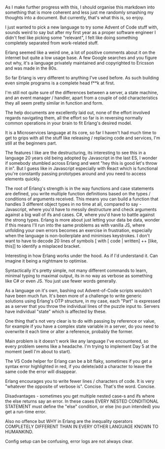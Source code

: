 As I make further progress with this, I should organise this markdown into something that is more coherent and less just me randomly smashing my thoughts into a document. But currently, that's what this is, so enjoy.

I just wanted to pick a new language to try some Advent of Code stuff with, sounds weird to say but after my first year as a proper software engineer I didn't feel like picking some "relevant", I felt like doing something completely separated from work-related stuff.

Erlang seemed like a weird one, a lot of positive comments about it on the internet but quite a low usage base. A few Google searches and you figure out why, it's a language privately maintained and copyrighted to Ericsson and was made in the 80s.

So far Erlang is very different to anything I've used before. As such building even simple programs is a complete head f**k at first.

I'm still not quite sure of the differences between a server, a state machine, and an event manager / handler, apart from a couple of odd characteristics they all seem pretty similar in function and form.

The help documents are excellently laid out, none of the effort involved regards navigating them, all the effort so far is in reversing normally common operations in your brain to fit Erlang's desired model.

It is a Microservices language at its core, so far I haven't had much time to get to grips with all the stuff like releasing / replacing code and services, I'm still at the beginners part.

The features I like are the destructuring, its interesting to see this in a language 20 years old being adopted by Javascript in the last ES, I wonder if somebody stumbled across Erlang and went "hey this is good let's throw it in".
But I guess like in Javascript especially with React which is functional you're constantly passing prototypes around and you need to access elements quickly.

The root of Erlang's strength is in the way functions and case statements are defined, you write multiple function definitions based on the types / conditions of arguments received. This means you can build a function that handles 3 different object types in no time at all, compared to say -
Javascript, where you'd have to messily destructure and check arguments against a big wall of ifs and cases.
C#, where you'd have to battle against the strong types.
Erlang is more about just letting your data be data, wonder if this means I'll run into the same problems as with vanilla JS, where unfolding your own errors becomes an exercise in frustration, especially when the language is non-boilerplate and minimises keystrokes.
I don't want to have to decode 20 lines of symbols [ with [ code | written] ++ [like, this]] to identify a misplaced bracket.

Interesting in how Erlang works under the hood. As if I'd understand it. Can imagine it being a nightmare to optimise.

Syntactically it's pretty simple, not many different commands to learn, minimal typing to maximal output, its in no way as verbose as something like C# or even JS. You just use fewer words generally.

As a language on it's own, bashing out Advent-of-Code scripts wouldn't have been much fun. It's been more of a challenge to write generic solutions using Erlang's OTP structure, in my case, each "Part" is expressed as a server that you throw the individual lines of the puzzle input to. Servers have individual "state" which is affected by these.

One thing that's not very clear is to do with passing by reference or value, for example if you have a complex state variable in a server, do you need to overwrite it each time or alter a reference, probably the former.

Main problem is it doesn't work like any language I've encountered, so every problem seems like a headache. I'm trying to implement Day 5 at the moment (well I'm about to start).

The VS Code helper for Erlang can be a bit flaky, sometimes if you get a syntax error highlighted in red, if you delete/add a character to leave the same code the error will disappear.

Erlang encourages you to write fewer lines / characters of code. It is very "whatever the opposite of verbose is". Concise. That's the word. Concise.

Disadvantages - sometimes you get multiple nested case-s and ifs where the else returns say an error. In these cases EVERY NESTED CONDITIONAL STATEMENT must define the "else" condition, or else (no pun intended) you get a run-time error.

Also no offence but WHY in Erlang are the inequality operators COMPLETELY DIFFERENT THAN IN EVERY OTHER LANGUAGE KNOWN TO HUMANKIND.

Config setup can be confusing, error logs are not always clear.
